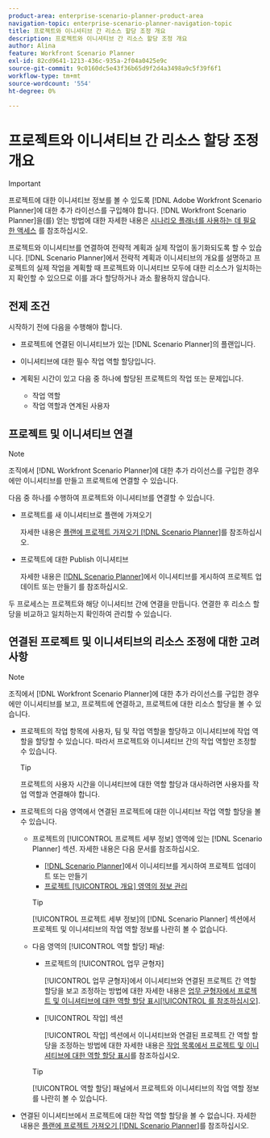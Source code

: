 ```yaml
---
product-area: enterprise-scenario-planner-product-area
navigation-topic: enterprise-scenario-planner-navigation-topic
title: 프로젝트와 이니셔티브 간 리소스 할당 조정 개요
description: 프로젝트와 이니셔티브 간 리소스 할당 조정 개요
author: Alina
feature: Workfront Scenario Planner
exl-id: 82cd9641-1213-436c-935a-2f04a0425e9c
source-git-commit: 9c0160dc5e43f36b65d9f2d4a3498a9c5f39f6f1
workflow-type: tm+mt
source-wordcount: '554'
ht-degree: 0%

---
```


# 프로젝트와 이니셔티브 간 리소스 할당 조정 개요

>[!IMPORTANT]
>
>프로젝트에 대한 이니셔티브 정보를 볼 수 있도록 [!DNL Adobe Workfront Scenario Planner]에 대한 추가 라이선스를 구입해야 합니다. [!DNL Workfront Scenario Planner]을(를) 얻는 방법에 대한 자세한 내용은 [시나리오 플래너를 사용하는 데 필요한 액세스](../scenario-planner/access-needed-to-use-sp.md) 를 참조하십시오.

<!--
<p data-mc-conditions="QuicksilverOrClassic.Draft mode">(NOTE: two more articles were added to split content from here according to where the reconciling can happen) </p>
-->

프로젝트와 이니셔티브를 연결하여 전략적 계획과 실제 작업이 동기화되도록 할 수 있습니다. [!DNL Scenario Planner]에서 전략적 계획과 이니셔티브의 개요를 설명하고 프로젝트의 실제 작업을 계획할 때 프로젝트와 이니셔티브 모두에 대한 리소스가 일치하는지 확인할 수 있으므로 이를 과다 할당하거나 과소 활용하지 않습니다.

## 전제 조건

시작하기 전에 다음을 수행해야 합니다.

* 프로젝트에 연결된 이니셔티브가 있는 [!DNL Scenario Planner]의 플랜입니다.
* 이니셔티브에 대한 필수 작업 역할 할당입니다.
* 계획된 시간이 있고 다음 중 하나에 할당된 프로젝트의 작업 또는 문제입니다.

   * 작업 역할
   * 작업 역할과 연계된 사용자

## 프로젝트 및 이니셔티브 연결

>[!NOTE]
>
>조직에서 [!DNL Workfront Scenario Planner]에 대한 추가 라이선스를 구입한 경우에만 이니셔티브를 만들고 프로젝트에 연결할 수 있습니다.

다음 중 하나를 수행하여 프로젝트와 이니셔티브를 연결할 수 있습니다.

* 프로젝트를 새 이니셔티브로 플랜에 가져오기

  자세한 내용은 [플랜에 프로젝트 가져오기 [!DNL Scenario Planner]](../scenario-planner/import-projects-to-plans.md)를 참조하십시오.

* 프로젝트에 대한 Publish 이니셔티브

  자세한 내용은 [ [!DNL Scenario Planner]](../scenario-planner/publish-scenarios-update-projects.md)에서 이니셔티브를 게시하여 프로젝트 업데이트 또는 만들기 를 참조하십시오.

두 프로세스는 프로젝트와 해당 이니셔티브 간에 연결을 만듭니다. 연결한 후 리소스 할당을 비교하고 일치하는지 확인하여 관리할 수 있습니다.

## 연결된 프로젝트 및 이니셔티브의 리소스 조정에 대한 고려 사항

>[!NOTE]
>
>조직에서 [!DNL Workfront Scenario Planner]에 대한 추가 라이선스를 구입한 경우에만 이니셔티브를 보고, 프로젝트에 연결하고, 프로젝트에 대한 리소스 할당을 볼 수 있습니다.

* 프로젝트의 작업 항목에 사용자, 팀 및 작업 역할을 할당하고 이니셔티브에 작업 역할을 할당할 수 있습니다. 따라서 프로젝트와 이니셔티브 간의 작업 역할만 조정할 수 있습니다.

  >[!TIP]
  >
  >프로젝트의 사용자 시간을 이니셔티브에 대한 역할 할당과 대사하려면 사용자를 작업 역할과 연결해야 합니다.

* 프로젝트의 다음 영역에서 연결된 프로젝트에 대한 이니셔티브 작업 역할 할당을 볼 수 있습니다.

   * 프로젝트의 [!UICONTROL 프로젝트 세부 정보] 영역에 있는 [!DNL Scenario Planner] 섹션. 자세한 내용은 다음 문서를 참조하십시오.

      * [ [!DNL Scenario Planner]](../scenario-planner/publish-scenarios-update-projects.md)에서 이니셔티브를 게시하여 프로젝트 업데이트 또는 만들기
      * [프로젝트 [!UICONTROL 개요] 영역의 정보 관리](../manage-work/projects/manage-projects/understand-project-overview-area.md)

     >[!TIP]
     >
     >[!UICONTROL 프로젝트 세부 정보]의 [!DNL Scenario Planner] 섹션에서 프로젝트 및 이니셔티브의 작업 역할 정보를 나란히 볼 수 없습니다.

   * 다음 영역의 [!UICONTROL 역할 할당] 패널:

      * 프로젝트의 [!UICONTROL 업무 균형자]

        [!UICONTROL 업무 균형자]에서 이니셔티브와 연결된 프로젝트 간 역할 할당을 보고 조정하는 방법에 대한 자세한 내용은 [업무 균형자에서 프로젝트 및 이니셔티브에 대한 역할 할당 표시[!UICONTROL 를 참조하십시오]](../scenario-planner/show-role-allocation-workload-balancer.md).

      * [!UICONTROL 작업] 섹션

        [!UICONTROL 작업] 섹션에서 이니셔티브와 연결된 프로젝트 간 역할 할당을 조정하는 방법에 대한 자세한 내용은 [작업 목록에서 프로젝트 및 이니셔티브에 대한 역할 할당 표시](../scenario-planner/show-role-allocation-task-list-nwe.md)를 참조하십시오.

     >[!TIP]
     >
     >[!UICONTROL 역할 할당] 패널에서 프로젝트와 이니셔티브의 작업 역할 정보를 나란히 볼 수 있습니다.

* 연결된 이니셔티브에서 프로젝트에 대한 작업 역할 할당을 볼 수 없습니다. 자세한 내용은 [플랜에 프로젝트 가져오기 [!DNL Scenario Planner]](../scenario-planner/import-projects-to-plans.md)를 참조하십시오.

  <!--
  <MadCap:conditionalText data-mc-conditions="QuicksilverOrClassic.Draft mode">
  (NOTE: this might change - project job role visibility into initiative)
  </MadCap:conditionalText>
  -->
